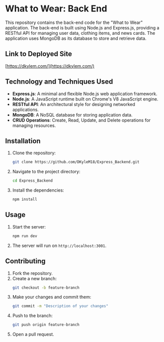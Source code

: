 # What to Wear: Back End

This repository contains the back-end code for the "What to Wear" application. The back-end is built using Node.js and Express.js, providing a RESTful API for managing user data, clothing items, and news cards. The application uses MongoDB as its database to store and retrieve data.

## Link to Deployed Site

[https://dkylem.com/](https://dkylem.com/)

## Technology and Techniques Used

- **Express.js**: A minimal and flexible Node.js web application framework.
- **Node.js**: A JavaScript runtime built on Chrome's V8 JavaScript engine.
- **RESTful API**: An architectural style for designing networked applications.
- **MongoDB**: A NoSQL database for storing application data.
- **CRUD Operations**: Create, Read, Update, and Delete operations for managing resources.

## Installation

1. Clone the repository:
   ```sh
   git clone https://github.com/DKyleM18/Express_Backend.git
   ```
2. Navigate to the project directory:
   ```sh
   cd Express_Backend
   ```
3. Install the dependencies:
   ```sh
   npm install
   ```

## Usage

1. Start the server:
   ```sh
   npm run dev
   ```
2. The server will run on `http://localhost:3001`.

## Contributing

1. Fork the repository.
2. Create a new branch:
   ```sh
   git checkout -b feature-branch
   ```
3. Make your changes and commit them:
   ```sh
   git commit -m "Description of your changes"
   ```
4. Push to the branch:
   ```sh
   git push origin feature-branch
   ```
5. Open a pull request.
